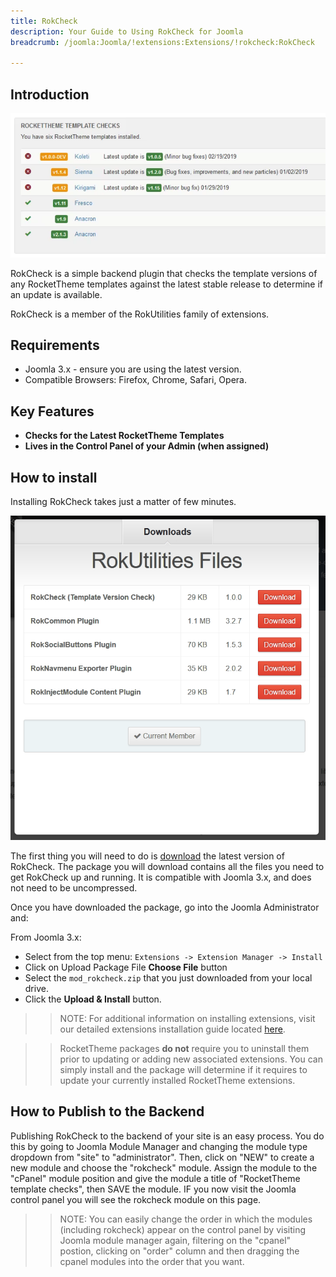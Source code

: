 ```yaml
---
title: RokCheck
description: Your Guide to Using RokCheck for Joomla
breadcrumb: /joomla:Joomla/!extensions:Extensions/!rokcheck:RokCheck

---
```


Introduction
--------------

![](assets/rokcheck.png)

RokCheck is a simple backend plugin that checks the template versions of any RocketTheme templates against the latest stable release to determine if an update is available.

RokCheck is a member of the RokUtilities family of extensions.

Requirements
------------

* Joomla 3.x - ensure you are using the latest version.
* Compatible Browsers: Firefox, Chrome, Safari, Opera.

Key Features
-----

* **Checks for the Latest RocketTheme Templates**
* **Lives in the Control Panel of your Admin (when assigned)**

How to install
--------------

Installing RokCheck takes just a matter of few minutes.

![RokCheck](assets/rokcheck_1.png)

The first thing you will need to do is [download](http://www.rockettheme.com/joomla/extensions/rokutilities/) the latest version of RokCheck. The package you will download contains all the files you need to get RokCheck up and running. It is compatible with Joomla 3.x, and does not need to be uncompressed. 

Once you have downloaded the package, go into the Joomla Administrator and:

From Joomla 3.x:

* Select from the top menu: `Extensions -> Extension Manager -> Install`
* Click on Upload Package File **Choose File** button
* Select the `mod_rokcheck.zip` that you just downloaded from your local drive.
* Click the **Upload & Install** button.

>> NOTE: For additional information on installing extensions, visit our detailed extensions installation guide located [here](../../platform/extensions.md#how-to-install-an-extension).

>> RocketTheme packages **do not** require you to uninstall them prior to updating or adding new associated extensions. You can simply install and the package will determine if it requires to update your currently installed RocketTheme extensions.

How to Publish to the Backend
-----

Publishing RokCheck to the backend of your site is an easy process. You do this by going to Joomla Module Manager and changing the module type dropdown from "site" to "administrator". Then, click on "NEW" to create a new module and choose the "rokcheck" module. Assign the module to the "cPanel" module position and give the module a title of "RocketTheme template checks", then SAVE the module. IF you now visit the Joomla control panel you will see the rokcheck module on this page.

>> NOTE: You can easily change the order in which the modules (including rokcheck) appear on the control panel by visiting Joomla module manager again, filtering on the "cpanel" postion, clicking on "order" column and then dragging the cpanel modules into the order that you want.

